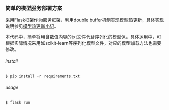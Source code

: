 ### 简单的模型服务部署方案

采用Flask框架作为服务框架，利用double buffer机制实现模型热更新，具体实现说明参见[模型热更新小记](https://mp.weixin.qq.com/s/TMcj-X5SmOqOgh6Ljkb3sw)。

本代码中，简单将用含数值内容的txt文件代替序列化的模型保，具体运用中，可根据实际情况采用如scikit-learn等序列化模型文件，对应的模型加载方法也需要修改。



###### install

```s
$ pip install -r requirements.txt
```

###### usage

```s
$ flask run
```

